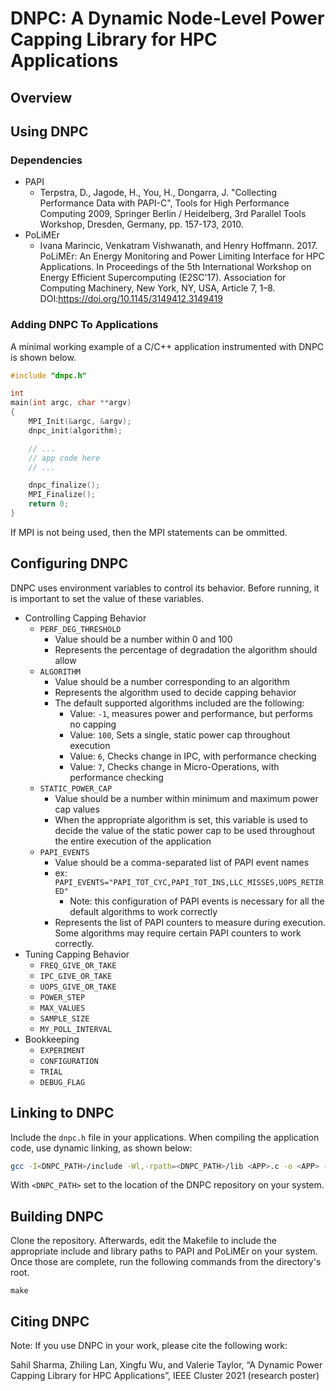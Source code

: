 # DNPC: A Dynamic Node-Level Power Capping Library for HPC Applications

## Overview

## Using DNPC
### Dependencies
- PAPI
	- Terpstra, D., Jagode, H., You, H., Dongarra, J. "Collecting Performance Data with PAPI-C", Tools for High Performance Computing 2009, Springer Berlin / Heidelberg, 3rd Parallel Tools Workshop, Dresden, Germany, pp. 157-173, 2010. 
- PoLiMEr
	- Ivana Marincic, Venkatram Vishwanath, and Henry Hoffmann. 2017. PoLiMEr: An Energy Monitoring and Power Limiting Interface for HPC Applications. In Proceedings of the 5th International Workshop on Energy Efficient Supercomputing (E2SC'17). Association for Computing Machinery, New York, NY, USA, Article 7, 1–8. DOI:https://doi.org/10.1145/3149412.3149419

### Adding DNPC To Applications 
A minimal working example of a C/C++ application instrumented with DNPC is shown below.
```C
#include "dnpc.h"

int
main(int argc, char **argv)
{
	MPI_Init(&argc, &argv);
	dnpc_init(algorithm);

	// ...
	// app code here
	// ...

	dnpc_finalize();
	MPI_Finalize();
	return 0;
}
```
If MPI is not being used, then the MPI statements can be ommitted.

## Configuring DNPC
DNPC uses environment variables to control its behavior.
Before running, it is important to set the value of these variables.
- Controlling Capping Behavior
	- `PERF_DEG_THRESHOLD`
		- Value should be a number within 0 and 100
		- Represents the percentage of degradation the algorithm should allow
	- `ALGORITHM`
		- Value should be a number corresponding to an algorithm
		- Represents the algorithm used to decide capping behavior
		- The default supported algorithms included are the following:
			- Value: `-1`, measures power and performance, but performs no capping 
			- Value: `100`, Sets a single, static power cap throughout execution 
			- Value: `6`, Checks change in IPC, with performance checking
			- Value: `7`, Checks change in Micro-Operations, with performance checking
	- `STATIC_POWER_CAP`
		- Value should be a number within minimum and maximum power cap values
		- When the appropriate algorithm is set, this variable is used to decide the value of the static power cap to be used throughout the entire execution of the application
	- `PAPI_EVENTS`
		- Value should be a comma-separated list of PAPI event names
		- ex: `PAPI_EVENTS="PAPI_TOT_CYC,PAPI_TOT_INS,LLC_MISSES,UOPS_RETIRED"`
			- Note: this configuration of PAPI events is necessary for all the default algorithms to work correctly
		- Represents the list of PAPI counters to measure during execution. Some algorithms may require certain PAPI counters to work correctly.
- Tuning Capping Behavior
	- `FREQ_GIVE_OR_TAKE`
	- `IPC_GIVE_OR_TAKE`
	- `UOPS_GIVE_OR_TAKE`
	- `POWER_STEP`
	- `MAX_VALUES`
	- `SAMPLE_SIZE`
	- `MY_POLL_INTERVAL`
- Bookkeeping
	- `EXPERIMENT`
	- `CONFIGURATION`
	- `TRIAL`
	- `DEBUG_FLAG`

## Linking to DNPC
Include the `dnpc.h` file in your applications.
When compiling the application code, use dynamic linking, as shown below:

```bash
gcc -I<DNPC_PATH>/include -Wl,-rpath=<DNPC_PATH>/lib <APP>.c -o <APP> -L<DNPC_PATH>/lib -ldnpc
```

With `<DNPC_PATH>` set to the location of the DNPC repository on your system.

## Building DNPC
Clone the repository. 
Afterwards, edit the Makefile to include the appropriate include and library paths to PAPI and PoLiMEr on your system. 
Once those are complete, run the following commands from the directory's root.
```
make
```

## Citing DNPC 
Note: If you use DNPC in your work, please cite the following work:

Sahil Sharma, Zhiling Lan, Xingfu Wu, and Valerie Taylor, “A Dynamic Power Capping Library for HPC Applications”, IEEE Cluster 2021 (research poster)

